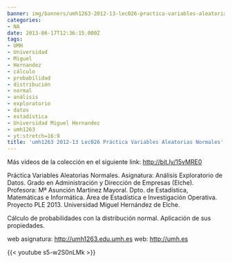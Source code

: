 ```yaml
---
banner: img/banners/umh1263-2012-13-lec026-practica-variables-aleatorias-normales.jpg
categories:
- NA
date: 2013-06-17T12:36:15.000Z
tags:
- UMH
- Universidad
- Miguel
- Hernandez
- cálculo
- probabilidad
- distribución
- normal
- análisis
- exploratorio
- datos
- estadística
- Universidad Miguel Hernandez
- umh1263
- yt:stretch=16:9
title: 'umh1263 2012-13 Lec026 Práctica Variables Aleatorias Normales'
---
```


Más vídeos de la colección en el siguiente link: http://bit.ly/15vMRE0

Práctica Variables Aleatorias Normales.
Asignatura: Análisis Exploratorio de Datos.
Grado en Administración y Dirección de Empresas (Elche).
Profesora: Mª Asunción Martínez Mayoral.
Dpto. de Estadística, Matemáticas e Informática.
Área de Estadística e Investigación Operativa.
Proyecto PLE 2013. Universidad Miguel Hernández de Elche.

Cálculo de probabilidades con la distribución normal. Aplicación de sus propiedades.

web asignatura: http://umh1263.edu.umh.es
web: http://umh.es

{{< youtube s5-w2S0nLMk >}}

